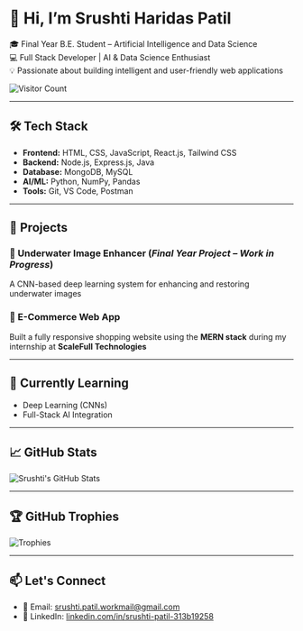 # 👋 Hi, I’m Srushti Haridas Patil

🎓 Final Year B.E. Student – Artificial Intelligence and Data Science  
💻 Full Stack Developer | AI & Data Science Enthusiast  
💡 Passionate about building intelligent and user-friendly web applications

![Visitor Count](https://komarev.com/ghpvc/?username=srushti200&label=Profile%20Views&color=0e75b6&style=flat)

---

## 🛠️ Tech Stack

- **Frontend:** HTML, CSS, JavaScript, React.js, Tailwind CSS  
- **Backend:** Node.js, Express.js, Java  
- **Database:** MongoDB, MySQL  
- **AI/ML:** Python, NumPy, Pandas  
- **Tools:** Git, VS Code, Postman

---

## 🚀 Projects

### 🌊 Underwater Image Enhancer (*Final Year Project – Work in Progress*)  
A CNN-based deep learning system for enhancing and restoring underwater images

### 🛒 E-Commerce Web App  
Built a fully responsive shopping website using the **MERN stack** during my internship at **ScaleFull Technologies**

---

## 🌱 Currently Learning

- Deep Learning (CNNs)  
- Full-Stack AI Integration

---

## 📈 GitHub Stats

![Srushti's GitHub Stats](https://github-readme-stats.vercel.app/api?username=srushti200&show_icons=true&theme=radical)

---

## 🏆 GitHub Trophies

![Trophies](https://github-profile-trophy.vercel.app/?username=srushti200&theme=radical&margin-w=10&margin-h=10)

---

## 📫 Let's Connect

- 📧 Email: [srushti.patil.workmail@gmail.com](mailto:srushti.patil.workmail@gmail.com)  
- 💼 LinkedIn: [linkedin.com/in/srushti-patil-313b19258](https://www.linkedin.com/in/srushti-patil-313b19258)
